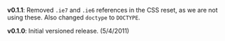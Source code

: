 __v0.1.1__: Removed `.ie7` and `.ie6` references in the CSS reset, as we are not using these. Also changed `doctype` to `DOCTYPE`.

__v0.1.0__: Initial versioned release. (5/4/2011)
